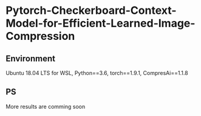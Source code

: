 # Pytorch-Checkerboard-Context-Model-for-Efficient-Learned-Image-Compression

## Environment
Ubuntu 18.04 LTS for WSL, Python==3.6, torch==1.9.1, CompresAi==1.1.8

## PS
More results are comming soon
